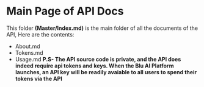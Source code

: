 # Main Page of API Docs
This folder **(Master/Index.md)** is the main folder of all the documents of the API,
Here are the contents:
- About.md
- Tokens.md
- Usage.md
**P.S- The API source code is private, and the API does indeed require api tokens and keys. When the Blu AI Platform launches, an API key will be readily avaiable to all users to spend their tokens via the API**